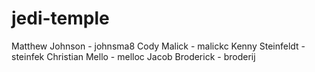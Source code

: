 # jedi-temple

Matthew Johnson  - johnsma8
Cody Malick      - malickc
Kenny Steinfeldt - steinfek
Christian Mello  - melloc
Jacob Broderick  - broderij
